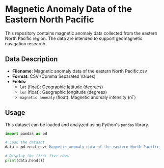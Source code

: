 # Magnetic Anomaly Data of the Eastern North Pacific

This repository contains magnetic anomaly data collected from the eastern North Pacific region. The data are intended to support geomagnetic navigation research.

## Data Description
- **Filename:** Magnetic anomaly data of the eastern North Pacific.csv
- **Format:** CSV (Comma Separated Values)
- **Fields:**
  - `lat` (float): Geographic latitude (degrees)
  - `lon` (float): Geographic longitude (degrees)
  - `magnetic anomaly` (float): Magnetic anomaly intensity (nT)

## Usage
This dataset can be loaded and analyzed using Python's `pandas` library.

```python
import pandas as pd

# Load the dataset
data = pd.read_csv('Magnetic anomaly data of the eastern North Pacific.csv')

# Display the first five rows
print(data.head())
